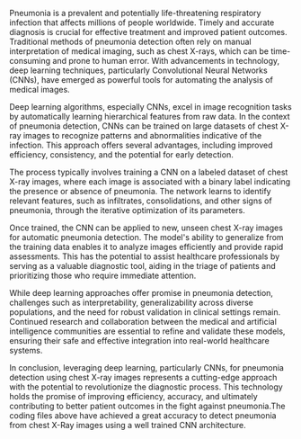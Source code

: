 Pneumonia is a prevalent and potentially life-threatening respiratory infection that affects millions of people worldwide. Timely and accurate diagnosis is crucial for effective treatment and improved patient outcomes. Traditional methods of pneumonia detection often rely on manual interpretation of medical imaging, such as chest X-rays, which can be time-consuming and prone to human error. With advancements in technology, deep learning techniques, particularly Convolutional Neural Networks (CNNs), have emerged as powerful tools for automating the analysis of medical images.

Deep learning algorithms, especially CNNs, excel in image recognition tasks by automatically learning hierarchical features from raw data. In the context of pneumonia detection, CNNs can be trained on large datasets of chest X-ray images to recognize patterns and abnormalities indicative of the infection. This approach offers several advantages, including improved efficiency, consistency, and the potential for early detection.

The process typically involves training a CNN on a labeled dataset of chest X-ray images, where each image is associated with a binary label indicating the presence or absence of pneumonia. The network learns to identify relevant features, such as infiltrates, consolidations, and other signs of pneumonia, through the iterative optimization of its parameters.

Once trained, the CNN can be applied to new, unseen chest X-ray images for automatic pneumonia detection. The model's ability to generalize from the training data enables it to analyze images efficiently and provide rapid assessments. This has the potential to assist healthcare professionals by serving as a valuable diagnostic tool, aiding in the triage of patients and prioritizing those who require immediate attention.

While deep learning approaches offer promise in pneumonia detection, challenges such as interpretability, generalizability across diverse populations, and the need for robust validation in clinical settings remain. Continued research and collaboration between the medical and artificial intelligence communities are essential to refine and validate these models, ensuring their safe and effective integration into real-world healthcare systems.

In conclusion, leveraging deep learning, particularly CNNs, for pneumonia detection using chest X-ray images represents a cutting-edge approach with the potential to revolutionize the diagnostic process. This technology holds the promise of improving efficiency, accuracy, and ultimately contributing to better patient outcomes in the fight against pneumonia.The coding files above have achieved a great accuracy to detect pneumonia from chest X-Ray images using a well trained CNN architecture.
